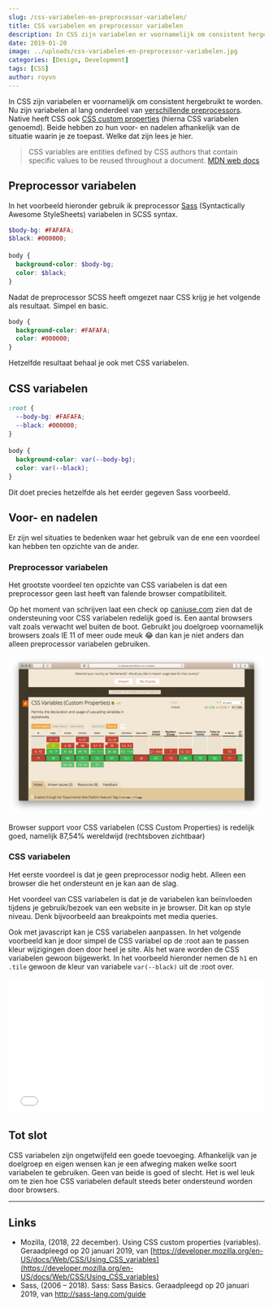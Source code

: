 ```yaml
---
slug: /css-variabelen-en-preprocessor-variabelen/
title: CSS variabelen en preprocessor variabelen
description: In CSS zijn variabelen er voornamelijk om consistent hergebruikt te worden. Nu zijn variabelen al lang...
date: 2019-01-20
image: ../uploads/css-variabelen-en-preprocessor-variabelen.jpg
categories: [Design, Development]
tags: [CSS]
author: royvn
---
```


In CSS zijn variabelen er voornamelijk om consistent hergebruikt te worden. Nu zijn variabelen al lang onderdeel van [verschillende preprocessors](https://developer.mozilla.org/en-US/docs/Glossary/CSS_preprocessor). Native heeft CSS ook [CSS custom properties](https://developer.mozilla.org/en-US/docs/Web/CSS/Using_CSS_variables) (hierna CSS variabelen genoemd). Beide hebben zo hun voor- en nadelen afhankelijk van de situatie waarin je ze toepast. Welke dat zijn lees je hier.

> CSS variables are entities defined by CSS authors that contain specific values to be reused throughout a document.
[MDN web docs](https://developer.mozilla.org/en-US/docs/Web/CSS/Using_CSS_variables)

## Preprocessor variabelen

In het voorbeeld hieronder gebruik ik preprocessor [Sass](http://sass-lang.com/) (Syntactically Awesome StyleSheets) variabelen in SCSS syntax.

```scss
$body-bg: #FAFAFA;
$black: #000000;

body {
  background-color: $body-bg;
  color: $black;
}
```

Nadat de preprocessor SCSS heeft omgezet naar CSS krijg je het volgende als resultaat. Simpel en basic.

```css
body {
  background-color: #FAFAFA;
  color: #000000;
}
```

Hetzelfde resultaat behaal je ook met CSS variabelen.

## CSS variabelen

```css
:root {
  --body-bg: #FAFAFA;
  --black: #000000;
}

body {
  background-color: var(--body-bg);
  color: var(--black);
}
```

Dit doet precies hetzelfde als het eerder gegeven Sass voorbeeld.

## Voor- en nadelen

Er zijn wel situaties te bedenken waar het gebruik van de ene een voordeel kan hebben ten opzichte van de ander.

### Preprocessor variabelen

Het grootste voordeel ten opzichte van CSS variabelen is dat een preprocessor geen last heeft van falende browser compatibiliteit.

Op het moment van schrijven laat een check op [caniuse.com](https://caniuse.com/#feat=css-variables) zien dat de ondersteuning voor CSS variabelen redelijk goed is. Een aantal browsers valt zoals verwacht wel buiten de boot. Gebruikt jou doelgroep voornamelijk browsers zoals IE 11 of meer oude meuk 😂 dan kan je niet anders dan alleen preprocessor variabelen gebruiken.

![Browser support voor CSS variabelen](../uploads/css-custom-properties-support.png)

Browser support voor CSS variabelen (CSS Custom Properties) is redelijk goed, namelijk 87,54% wereldwijd (rechtsboven zichtbaar)

### CSS variabelen

Het eerste voordeel is dat je geen preprocessor nodig hebt. Alleen een browser die het ondersteunt en je kan aan de slag.

Het voordeel van CSS variabelen is dat je de variabelen kan beïnvloeden tijdens je gebruik/bezoek van een website in je browser. Dit kan op style niveau. Denk bijvoorbeeld aan breakpoints met media queries.

Ook met javascript kan je CSS variabelen aanpassen. In het volgende voorbeeld kan je door simpel de CSS variabel op de :root aan te passen kleur wijzigingen doen door heel je site. Als het ware worden de CSS variabelen gewoon bijgewerkt. In het voorbeeld hieronder nemen de `h1` en `.tile` gewoon de kleur van variabele `var(--black)` uit de :root over.

<iframe height='265' scrolling='no' title='CSS Custom Properties test' src='//codepen.io/royvn/embed/rovMyM/?height=265&#038;theme-id=0&#038;default-tab=js,result' frameborder='no' allowtransparency='true' allowfullscreen='true' style='width: 100%;'>See the Pen <a href='https://codepen.io/royvn/pen/rovMyM/'>CSS Custom Properties test</a> by Roy (<a href='https://codepen.io/royvn'>@royvn</a>) on <a href='https://codepen.io'>CodePen</a>.
</iframe>

## Tot slot

CSS variabelen zijn ongetwijfeld een goede toevoeging. Afhankelijk van je doelgroep en eigen wensen kan je een afweging maken welke soort variabelen te gebruiken. Geen van beide is goed of slecht. Het is wel leuk om te zien hoe CSS variabelen default steeds beter ondersteund worden door browsers.

---

## Links

* Mozilla, (2018, 22 december). Using CSS custom properties (variables). Geraadpleegd op 20 januari 2019, van [https://developer.mozilla.org/en-US/docs/Web/CSS/Using_CSS_variables](https://developer.mozilla.org/en-US/docs/Web/CSS/Using_CSS_variables)
* Sass, (2006 – 2018). Sass: Sass Basics. Geraadpleegd op 20 januari 2019, van http://sass-lang.com/guide